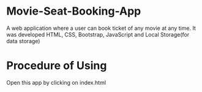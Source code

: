 # Movie-Seat-Booking-App
A web application where a user can book ticket of any movie at any time. It was developed HTML, CSS, Bootstrap, JavaScript and Local Storage(for data storage)
# Procedure of Using
Open this app by clicking on index.html
